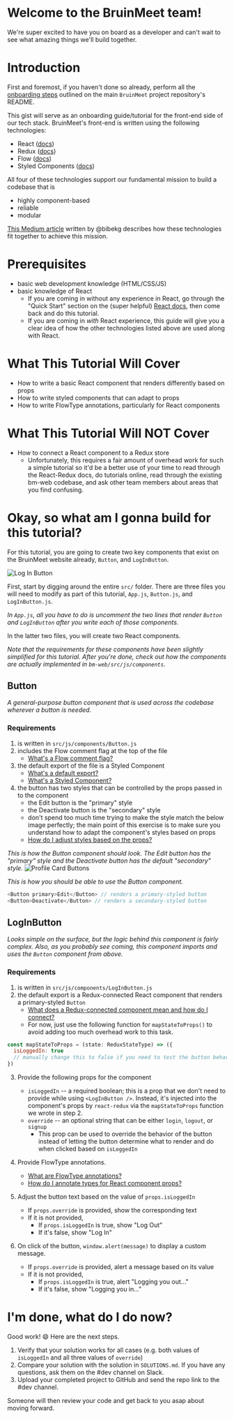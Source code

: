# Welcome to the BruinMeet team! 

We're super excited to have you on board as a developer and can't wait to see what amazing things we'll build together.

# Introduction

First and foremost, if you haven't done so already, perform all the [onboarding steps](https://github.com/mitrikyle/Bruin-Meet/blob/master/README.md) outlined on the main `BruinMeet` project repository's README.

This gist will serve as an onboarding guide/tutorial for the front-end side of our tech stack. BruinMeet's front-end is written using the following technologies:
* React ([docs](https://reactjs.org/docs/hello-world.html))
* Redux ([docs](https://redux.js.org/))
* Flow ([docs](https://flow.org/en/docs/))
* Styled Components ([docs](https://www.styled-components.com/docs))

All four of these technologies support our fundamental mission to build a codebase that is
* highly component-based
* reliable
* modular

[This Medium article](https://medium.com/bruinmeet/i-architected-bruinmeets-front-end-these-are-the-technologies-i-used-and-why-ec60a8b5b238) written by @bibekg describes how these technologies fit together to achieve this mission.

# Prerequisites
* basic web development knowledge (HTML/CSS/JS)
* basic knowledge of React
    - If you are coming in without any experience in React, go through the "Quick Start" section on the (super helpful) [React docs](https://reactjs.org/docs/hello-world.html), then come back and do this tutorial.
    - If you are coming in *with* React experience, this guide will give you a clear idea of how the other technologies listed above are used along with React.

# What This Tutorial Will Cover
* How to write a basic React component that renders differently based on props
* How to write styled components that can adapt to props
* How to write FlowType annotations, particularly for React components

# What This Tutorial Will NOT Cover
* How to connect a React component to a Redux store
    - Unfortunately, this requires a fair amount of overhead work for such a simple tutorial so it'd be a better use of your time to read through the React-Redux docs, do tutorials online, read through the existing bm-web codebase, and ask other team members about areas that you find confusing.

# Okay, so what am I gonna build for this tutorial?
For this tutorial, you are going to create two key components that exist on the BruinMeet website already, `Button`, and `LogInButton`. 

![Log In Button](http://i67.tinypic.com/11kxytl.png)

First, start by digging around the entire `src/` folder. There are three files you will need to modify as part of this tutorial, `App.js`, `Button.js`, and `LogInButton.js`.

*In `App.js`, all you have to do is uncomment the two lines that render `Button` and `LogInButton` after you write each of those components.*

In the latter two files, you will create two React components. 

_Note that the requirements for these components have been slightly simplified for this tutorial. After you're done, check out how the components are actually implemented in `bm-web/src/js/components`._

## Button
_A general-purpose button component that is used across the codebase wherever a button is needed._

### Requirements
1. is written in `src/js/components/Button.js`
2. includes the Flow comment flag at the top of the file 
    * [What's a Flow comment flag?](https://flow.org/en/docs/usage/#toc-prepare-your-code-for-flow)
3. the default export of the file is a Styled Component 
    * [What's a default export?](https://developer.mozilla.org/en-US/docs/Web/JavaScript/Reference/Statements/export)
    * [What's a Styled Component?](https://www.styled-components.com/docs/basics#getting-started)
4. the button has two styles that can be controlled by the props passed in to the component
    * the Edit button is the "primary" style
    * the Deactivate button is the "secondary" style
    * don't spend too much time trying to make the style match the below image perfectly; the main point of this exercise is to make sure you understand how to adapt the component's styles based on props
    * [How do I adjust styles based on the props?](https://www.styled-components.com/docs/basics#adapting-based-on-props)

_This is how the Button component should look. The Edit button has the "primary" style and the Deactivate button has the default "secondary" style._
![Profile Card Buttons](http://i64.tinypic.com/25sqsqt.png)

_This is how you should be able to use the Button component._
```javascript
<Button primary>Edit</Button> // renders a primary-styled button
<Button>Deactivate</Button> // renders a secondary-styled button
```

## LogInButton
_Looks simple on the surface, but the logic behind this component is fairly complex. Also, as you probably see coming, this component imports and uses the `Button` component from above._

### Requirements
1. is written in `src/js/components/LogInButton.js`
2. the default export is a Redux-connected React component that renders a primary-styled `Button`
    * [What does a Redux-connected component mean and how do I connect?](https://redux.js.org/basics/usage-with-react)
    * For now, just use the following function for `mapStateToProps()` to avoid adding too much overhead work to this task.

```javascript
const mapStateToProps = (state: ReduxStateType) => ({
  isLoggedIn: true 
  // manually change this to false if you need to test the button behavior for logged-out users
})
```

3. Provide the following props for the component
    * `isLoggedIn` -- a required boolean; this is a prop that we don't need to provide while using `<LogInButton />`. Instead, it's injected into the component's props by `react-redux` via the `mapStateToProps` function we wrote in step 2.
    * `override` -- an optional string that can be either `login`, `logout`, or `signup`
        * This prop can be used to override the behavior of the button instead of letting the button determine what to render and do when clicked based on `isLoggedIn`

4. Provide FlowType annotations.
    * [What are FlowType annotations?](https://flow.org/en/docs/types/)
    * [How do I annotate types for React component props?](https://flow.org/en/docs/react/components/#toc-class-components)

5. Adjust the button text based on the value of `props.isLoggedIn`
    * If `props.override` is provided, show the corresponding text
    * If it is not provided,
        * If `props.isLoggedIn` is true, show "Log Out"
        * If it's false, show "Log In"

6. On click of the button, `window.alert(message)` to display a custom message.
    * If `props.override` is provided, alert a message based on its value
    * If it is not provided,
        * If `props.isLoggedIn` is true, alert "Logging you out..."
        * If it's false, show "Logging you in..."

# I'm done, what do I do now?
Good work! 😄 Here are the next steps.
1. Verify that your solution works for all cases (e.g. both values of `isLoggedIn` and all three values of `override`)
2. Compare your solution with the solution in `SOLUTIONS.md`. If you have any questions, ask them on the #dev channel on Slack.
3. Upload your completed project to GitHub and send the repo link to the #dev channel.

Someone will then review your code and get back to you asap about moving forward.